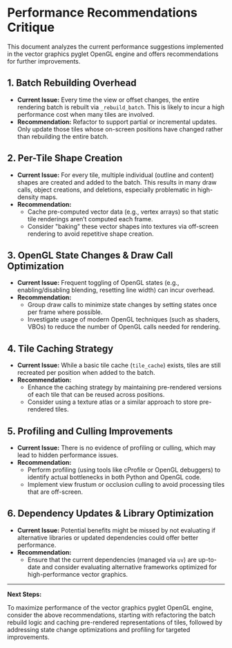# Performance Recommendations Critique

This document analyzes the current performance suggestions implemented in the vector graphics pyglet OpenGL engine and offers recommendations for further improvements.

## 1. Batch Rebuilding Overhead
- **Current Issue:** Every time the view or offset changes, the entire rendering batch is rebuilt via `_rebuild_batch`. This is likely to incur a high performance cost when many tiles are involved.
- **Recommendation:** Refactor to support partial or incremental updates. Only update those tiles whose on-screen positions have changed rather than rebuilding the entire batch.

## 2. Per-Tile Shape Creation
- **Current Issue:** For every tile, multiple individual (outline and content) shapes are created and added to the batch. This results in many draw calls, object creations, and deletions, especially problematic in high-density maps.
- **Recommendation:**
  - Cache pre-computed vector data (e.g., vertex arrays) so that static tile renderings aren’t computed each frame.
  - Consider "baking" these vector shapes into textures via off-screen rendering to avoid repetitive shape creation.

## 3. OpenGL State Changes & Draw Call Optimization
- **Current Issue:** Frequent toggling of OpenGL states (e.g., enabling/disabling blending, resetting line width) can incur overhead.
- **Recommendation:**
  - Group draw calls to minimize state changes by setting states once per frame where possible.
  - Investigate usage of modern OpenGL techniques (such as shaders, VBOs) to reduce the number of OpenGL calls needed for rendering.

## 4. Tile Caching Strategy
- **Current Issue:** While a basic tile cache (`tile_cache`) exists, tiles are still recreated per position when added to the batch.
- **Recommendation:**
  - Enhance the caching strategy by maintaining pre-rendered versions of each tile that can be reused across positions.
  - Consider using a texture atlas or a similar approach to store pre-rendered tiles.

## 5. Profiling and Culling Improvements
- **Current Issue:** There is no evidence of profiling or culling, which may lead to hidden performance issues.
- **Recommendation:**
  - Perform profiling (using tools like cProfile or OpenGL debuggers) to identify actual bottlenecks in both Python and OpenGL code.
  - Implement view frustum or occlusion culling to avoid processing tiles that are off-screen.

## 6. Dependency Updates & Library Optimization
- **Current Issue:** Potential benefits might be missed by not evaluating if alternative libraries or updated dependencies could offer better performance.
- **Recommendation:**
  - Ensure that the current dependencies (managed via `uv`) are up-to-date and consider evaluating alternative frameworks optimized for high-performance vector graphics.

---

**Next Steps:**

To maximize performance of the vector graphics pyglet OpenGL engine, consider the above recommendations, starting with refactoring the batch rebuild logic and caching pre-rendered representations of tiles, followed by addressing state change optimizations and profiling for targeted improvements.
